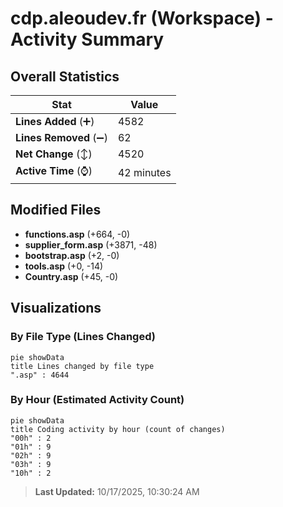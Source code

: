 # cdp.aleoudev.fr (Workspace) - Activity Summary 

## Overall Statistics

| Stat                   | Value                                                             |
| ---------------------- | ----------------------------------------------------------------- |
| **Lines Added** (➕)   | 4582                                          |
| **Lines Removed** (➖) | 62                                        |
| **Net Change** (↕)    | 4520                |
| **Active Time** (⌚)   | 42 minutes |


## Modified Files
- **functions.asp** (+664, -0)
- **supplier_form.asp** (+3871, -48)
- **bootstrap.asp** (+2, -0)
- **tools.asp** (+0, -14)
- **Country.asp** (+45, -0)

## Visualizations

### By File Type (Lines Changed)

```mermaid
pie showData
title Lines changed by file type
".asp" : 4644
```

### By Hour (Estimated Activity Count)

```mermaid
pie showData
title Coding activity by hour (count of changes)
"00h" : 2
"01h" : 9
"02h" : 9
"03h" : 9
"10h" : 2
```


> **Last Updated:** 10/17/2025, 10:30:24 AM